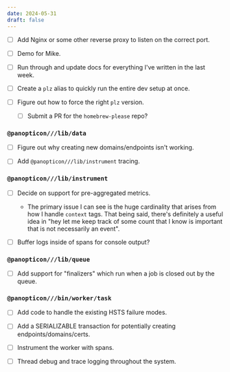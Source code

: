 ```yaml
---
date: 2024-05-31
draft: false
---
```


- [ ] Add Nginx or some other reverse proxy to listen on the correct port.

- [ ] Demo for Mike.

- [ ] Run through and update docs for everything I've written in the last week.

- [ ] Create a `plz` alias to quickly run the entire dev setup at once.

- [ ] Figure out how to force the right `plz` version.

  - [ ] Submit a PR for the `homebrew-please` repo?

### `@panopticon///lib/data`

- [ ] Figure out why creating new domains/endpoints isn't working.

- [ ] Add `@panopticon///lib/instrument` tracing.

### `@panopticon///lib/instrument`

- [ ] Decide on support for pre-aggregated metrics.

  - The primary issue I can see is the huge cardinality that arises from how I handle `context` tags. That being said, there's definitely a useful idea in "hey let me keep track of some count that I know is important that is not necessarily an event".

- [ ] Buffer logs inside of spans for console output?

### `@panopticon///lib/queue`

- [ ] Add support for "finalizers" which run when a job is closed out by the queue.

### `@panopticon///bin/worker/task`

- [ ] Add code to handle the existing HSTS failure modes.

- [ ] Add a SERIALIZABLE transaction for potentially creating endpoints/domains/certs.

- [ ] Instrument the worker with spans.

- [ ] Thread debug and trace logging throughout the system.
